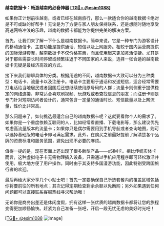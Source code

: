 **越南数据卡：畅游越南的必备神器 [[TG💪+ @esim1088](https://t.me/s/esim1088)]**

如果你正计划前往越南，或者已经在越南旅行，那么一款适合你的越南数据卡绝对是不可或缺的好帮手！无论是为了方便与家人朋友保持联系，还是想随时随地享受高速网络冲浪的乐趣，越南的数据卡都能为你提供完美的解决方案。

首先，让我们来了解一下什么是越南数据卡。简单来说，它是一种专门为游客设计的移动通信卡，主要功能是提供通话、短信以及上网服务。相较于国内运营商提供的国际漫游套餐，越南数据卡不仅价格实惠，而且使用起来更加灵活便捷。尤其是对于那些需要长时间停留或频繁往返于不同国家的人来说，选择一张合适的越南数据卡无疑是最经济高效的方式。

接下来我们聊聊具体的分类。根据用途的不同，越南数据卡大致可以分为三种类型：电话卡、流量卡以及注册卡。电话卡主要用于通话和发送短信，适合经常需要打电话给当地居民或者回国后还想继续使用原号码的人群；流量卡则侧重于提供稳定的网络连接，非常适合喜欢刷视频、玩游戏或者查找信息的朋友；而注册卡则是专门针对短期访问者设计的，通常包含一定量的通话时长、短信数量以及上网流量，性价比非常高。

那么问题来了，如何挑选最适合自己的越南数据卡呢？这就要看你个人的需求了。如果你是一个重度依赖互联网的人，比如经常看直播、下载电影等，那么建议优先考虑高流量版本的流量卡；如果你只是偶尔需要用到手机导航或者查询地图，则可以选择基础版的电话卡即可满足需求。此外，在购买之前最好提前了解清楚各个品牌的资费标准和服务范围，避免出现不必要的麻烦。

值得一提的是，现在市面上还出现了很多新型产品——eSIM卡。相比传统实体卡而言，这种虚拟电子卡无需物理插入设备，只需通过手机应用程序即可轻松激活并使用，极大地方便了用户操作。同时由于其支持多国漫游功能，因此特别受跨国旅行者的欢迎。

最后再给大家分享几个小贴士吧！首先一定要确保自己所选套餐内的覆盖区域包括你将要前往的所有地点；其次记得定期检查剩余余额以免断网；另外如果遇到任何问题都可以直接联系客服热线寻求帮助哦！

无论你是商务出差还是休闲度假，拥有这样一张优质的越南数据卡都将让您的旅程变得更加顺畅愉快。赶紧为自己准备一张吧，开启一段无忧无虑的美好时光吧！

[[TG💪+ @esim1088](https://t.me/s/esim1088) ![Image](https://i.postimg.cc/4NQfJmqS/Snipaste-2025-05-13-00-14-12.png)]